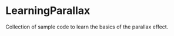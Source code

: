 LearningParallax
================

Collection of sample code to learn the basics of the parallax effect.

